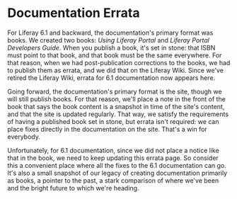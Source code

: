# Documentation Errata

For Liferay 6.1 and backward, the documentation's primary format was books. We
created two books: *Using Liferay Portal* and *Liferay Portal Developers Guide*.
When you publish a book, it's set in stone: that ISBN must point to that book,
and that book must be the same everywhere. For that reason, when we had
post-publication corrections to the books, we had to publish them as errata, and
we did that on the Liferay Wiki. Since we've retired the Liferay Wiki, errata
for 6.1 documentation now appears here. 

Going forward, the documentation's primary format is the site, though we will
still publish books. For that reason, we'll place a note in the front of the
book that says the book content is a snapshot in time of the site's content, and
that the site is updated regularly. That way, we satisfy the requirements of
having a published book set in stone, but errata isn't required: we can place
fixes directly in the documentation on the site. That's a win for everybody. 

Unfortunately, for 6.1 documentation, since we did not place a notice like that
in the book, we need to keep updating this errata page. So consider this a
convenient place where all the fixes to the 6.1 documentation can go. It's also
a small snapshot of our legacy of creating documentation primarily as books, a
pointer to the past, a stark comparison of where we've been and the bright
future to which we're heading. 
